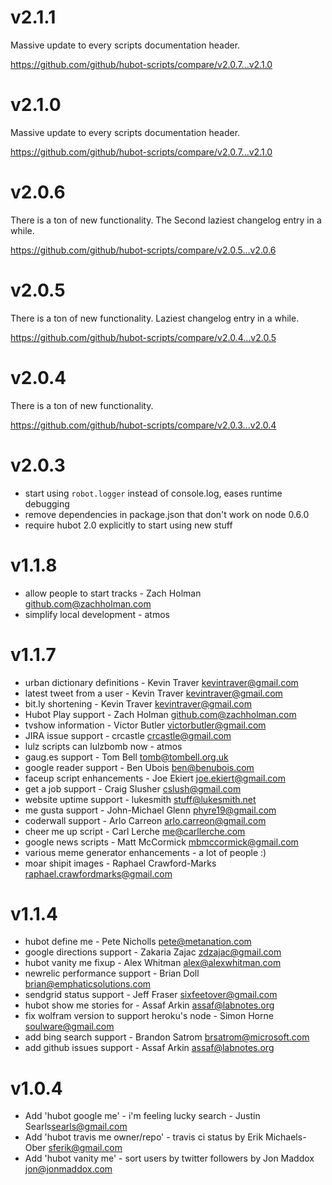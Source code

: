 v2.1.1
======
Massive update to every scripts documentation header.

https://github.com/github/hubot-scripts/compare/v2.0.7...v2.1.0


v2.1.0
======
Massive update to every scripts documentation header.

https://github.com/github/hubot-scripts/compare/v2.0.7...v2.1.0


v2.0.6
======
There is a ton of new functionality. The Second laziest changelog entry in a while.

https://github.com/github/hubot-scripts/compare/v2.0.5...v2.0.6

v2.0.5
======
There is a ton of new functionality. Laziest changelog entry in a while.

https://github.com/github/hubot-scripts/compare/v2.0.4...v2.0.5

v2.0.4
======
There is a ton of new functionality.

https://github.com/github/hubot-scripts/compare/v2.0.3...v2.0.4

v2.0.3
======
* start using `robot.logger` instead of console.log, eases runtime debugging
* remove dependencies in package.json that don't work on node 0.6.0
* require hubot 2.0 explicitly to start using new stuff

v1.1.8
======
* allow people to start tracks - Zach Holman <github.com@zachholman.com>
* simplify local development - atmos

v1.1.7
======
* urban dictionary definitions - Kevin Traver <kevintraver@gmail.com>
* latest tweet from a user - Kevin Traver <kevintraver@gmail.com>
* bit.ly shortening - Kevin Traver <kevintraver@gmail.com>
* Hubot Play support - Zach Holman <github.com@zachholman.com>
* tvshow information - Victor Butler <victorbutler@gmail.com>
* JIRA issue support - crcastle <crcastle@gmail.com>
* lulz scripts can lulzbomb now - atmos
* gaug.es support - Tom Bell <tomb@tombell.org.uk>
* google reader support - Ben Ubois <ben@benubois.com>
* faceup script enhancements - Joe Ekiert <joe.ekiert@gmail.com>
* get a job support - Craig Slusher <cslush@gmail.com>
* website uptime support - lukesmith <stuff@lukesmith.net>
* me gusta support - John-Michael Glenn <phyre19@gmail.com>
* coderwall support - Arlo Carreon <arlo.carreon@gmail.com>
* cheer me up script - Carl Lerche <me@carllerche.com>
* google news scripts - Matt McCormick <mbmccormick@gmail.com>
* various meme generator enhancements - a lot of people :)
* moar shipit images - Raphael Crawford-Marks <raphael.crawfordmarks@gmail.com>


v1.1.4
======
* hubot define me - Pete Nicholls <pete@metanation.com>
* google directions support - Zakaria Zajac <zdzajac@gmail.com>
* hubot vanity me fixup - Alex Whitman <alex@alexwhitman.com>
* newrelic performance support - Brian Doll <brian@emphaticsolutions.com>
* sendgrid status support - Jeff Fraser <sixfeetover@gmail.com>
* hubot show me stories for <project> - Assaf Arkin <assaf@labnotes.org>
* fix wolfram version to support heroku's node - Simon Horne <soulware@gmail.com>
* add bing search support - Brandon Satrom <brsatrom@microsoft.com>
* add github issues support - Assaf Arkin <assaf@labnotes.org>

v1.0.4
======

* Add 'hubot google me' - i'm feeling lucky search - Justin Searls<searls@gmail.com>
* Add 'hubot travis me owner/repo' - travis ci status by Erik Michaels-Ober <sferik@gmail.com>
* Add 'hubot vanity me' - sort users by twitter followers by Jon Maddox <jon@jonmaddox.com>

